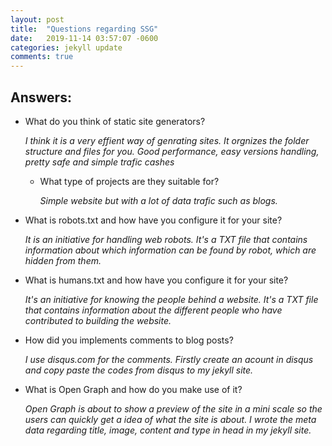 ```yaml
---
layout: post
title:  "Questions regarding SSG"
date:   2019-11-14 03:57:07 -0600
categories: jekyll update
comments: true
---
```


## Answers:
- What do you think of static site generators?

     *I think it is a very effient way of genrating sites. It orgnizes the folder structure and files for you. Good performance, easy versions handling, pretty safe and simple trafic cashes*

     - What type of projects are they suitable for?

       *Simple website but with a lot of data trafic such as blogs.*

- What is robots.txt and how have you configure it for your site?

     *It is an initiative for handling web robots. It's a TXT file that contains information about which information can be found by robot, which are hidden from them.*

- What is humans.txt and how have you configure it for your site?

     *It's an initiative for knowing the people behind a website. It's a TXT file that contains information about the different people who have contributed to building the website.*

- How did you implements comments to blog posts?
   
     *I use disqus.com for the comments. Firstly create an acount in disqus and copy paste the codes from disqus to my jekyll site.*  

- What is Open Graph and how do you make use of it?

     *Open Graph is about to show a preview of the site in a mini scale so the users can quickly get a idea of what the site is about. I wrote the meta data regarding title, image, content and type in head in my jekyll site.*